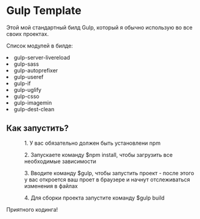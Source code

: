 # Gulp Template

Этой мой стандартный билд Gulp, который я обычно использую во все своих проектах.

Список модулей в билде:
<li>gulp-server-livereload</li>
<li>gulp-sass</li>
<li>gulp-autoprefixer</li>
<li>gulp-useref</li>
<li>gulp-if</li>
<li>gulp-uglify</li>
<li>gulp-csso</li>
<li>gulp-imagemin</li>
<li>gulp-dest-clean</li>

<h2>Как запустить?</h2>
<ul>
<ol>1. У вас обязательно должен быть установлени npm</ol>
<ol>2. Запускаете команду $npm install, чтобы загрузить все необходимые зависимости</ol>
<ol>3. Вводите команду $gulp, чтобы запустить проект - после этого у вас откроется ваш проет в браузере и начнут отслеживаться изменения в файлах</ol>
<ol>4. Для сборки проекта запустите команду $gulp build</ol>
</ul>

Приятного кодинга!
